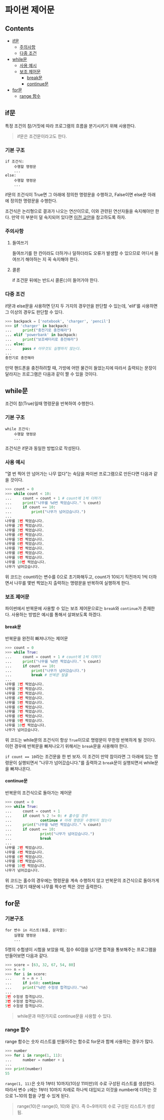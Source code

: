 파이썬 제어문
===

Contents
---

- [if문](#if문)
    - [주의사항](#주의사항)
    - [다중 조건](#다중-조건)
- [while문](#while문)
    - [사용 예시](#사용-예시)
    - [보조 제어문](#보조-제어문)
        - [break문](#break문)
        - [continue문](#continue문)
- [for문](#for문)
    - [range 함수](#range-함수)

if문
---

특정 조건의 참/거짓에 따라 프로그램의 흐름을 분기시키기 위해 사용한다.

> if문은 조건문이라고도 한다.

### 기본 구조

```
if 조건식:
    수행할 명령문
    ...
else:
    수행할 명령문
    ...
```

if문의 조건식이 True면 그 아래에 정의한 명령문을 수행하고, False이면 else문 아래에 정의한 명령문을 수행한다.

조건식은 논리형으로 결과가 나오는 연산이므로, 이와 관련된 연산자들을 숙지해야만 한다. 만약 이 부분이 덜 숙지되어 있다면 [이전 교안](./data-type.md#관련-연산자)을 참고하도록 하자.

### 주의사항

1. 들여쓰기
    
    들여쓰기를 한 칸이라도 더하거나 덜하더라도 오류가 발생할 수 있으므로 어디서 들여쓰기 해야하는 지 꼭 숙지해야 한다.

2. 콜론

    if 조건문 뒤에는 반드시 콜론(:)이 들어가야 한다.

### 다중 조건

if문과 else문을 사용하면 단지 두 가지의 경우만을 판단할 수 있는데, 'elif'를 사용하면 그 이상의 경우도 판단할 수 있다.

```python
>>> backpack = ['notebook', 'charger', 'pencil'] 
>>> if 'charger' in backpack:
...     print("충전기로 충전해라")
... elif 'powerbank' in backpack:
...     print("보조배터리로 충전해라")
... else:
...     pass # 아무것도 실행하지 않는다.
...
충전기로 충전해라
```

만약 핸드폰을 충전하려할 때, 가방에 어떤 물건이 들었는지에 따라서 출력되는 문장이 달라지는 프로그램은 다음과 같이 짤 수 있을 것이다.

while문
---

조건이 참(True)일때 명령문을 반복하여 수행한다.

### 기본 구조

```
while 조건식:
    수행할 명령문
    ...
```

조건식은 if문과 동일한 방법으로 작성된다.

### 사용 예시

"열 번 찍어 안 넘어가는 나무 없다"는 속담을 파이썬 프로그램으로 만든다면 다음과 같을 것이다.

```python
>>> count = 0
>>> while count < 10:
...     count = count + 1 # count에 1씩 더하기
...     print("나무를 %d번 찍었습니다." % count)
...     if count == 10:
...         print("나무가 넘어갔습니다.")
...
나무를 1번 찍었습니다.
나무를 2번 찍었습니다.
나무를 3번 찍었습니다.
나무를 4번 찍었습니다.
나무를 5번 찍었습니다.
나무를 6번 찍었습니다.
나무를 7번 찍었습니다.
나무를 8번 찍었습니다.
나무를 9번 찍었습니다.
나무를 10번 찍었습니다.
나무가 넘어갔습니다.
```

위 코드는 count라는 변수를 0으로 초기화해두고, count가 10되기 직전까지 1씩 더하면서 나무를 몇번 찍었는지 출력하는 명령문을 반복하여 실행하게 한다. 

### 보조 제어문

파이썬에서 반복문에 사용할 수 있는 보조 제어문으로는 `break`와 `continue`가 존재한다. 사용하는 방법은 예시를 통해서 살펴보도록 하겠다.

#### break문

반복문을 완전히 빠져나가는 제어문

```python
>>> count = 0
>>> while True:
...     count = count + 1 # count에 1씩 더하기
...     print("나무를 %d번 찍었습니다." % count)
...     if count == 10:
...         print("나무가 넘어갔습니다.")
...         break # 반복문 탈출
...
나무를 1번 찍었습니다.
나무를 2번 찍었습니다.
나무를 3번 찍었습니다.
나무를 4번 찍었습니다.
나무를 5번 찍었습니다.
나무를 6번 찍었습니다.
나무를 7번 찍었습니다.
나무를 8번 찍었습니다.
나무를 9번 찍었습니다.
나무를 10번 찍었습니다.
나무가 넘어갔습니다.
```

위 코드는 while문의 조건식이 항상 `True`이므로 명령문이 무한정 반복하게 될 것이다. 이런 경우에 반복문을 빠져나오기 위해서는 `break`문을 사용해야 한다.

`if count == 10`라는 조건문을 한 번 보자. 이 조건이 만약 참이라면 그 아래에 있는 명령문이 실행되면서 "나무가 넘어갔습니다."를 출력하고 `break`문이 실행되면서 while문을 빠져나온다.

#### continue문

반복문의 조건식으로 돌아가는 제어문

```python
>>> count = 0
>>> while True:
...     count = count + 1
...     if count % 2 != 0: # 홀수일 경우
...             continue # 아래 명령문 수행하지 않는다
...     print("나무를 %d번 찍었습니다." % count)
...     if count == 10:
...             print("나무가 넘어갔습니다.")
...             break
...
나무를 2번 찍었습니다.
나무를 4번 찍었습니다.
나무를 6번 찍었습니다.
나무를 8번 찍었습니다.
나무를 10번 찍었습니다.
나무가 넘어갔습니다.
```

위 코드는 홀수의 경우에는 명령문을 계속 수행하지 않고 반복문의 조건식으로 돌아가게 한다. 그렇기 때문에 나무를 짝수번 찍은 것만 출력한다.

for문
---

### 기본구조

```
for 변수 in 리스트(튜플, 문자열):
    실행할 명령문
    ...
```

5명의 수험생이 시험을 보았을 때, 점수 60점을 넘기면 합격을 통보해주는 프로그램을 만들어보면 다음과 같다.

```python
>>> score = [63, 32, 67, 54, 80]
>>> n = 0
>>> for i in score:
...     n = n + 1
...     if i<60: continue
...     print("%d번 수험생 합격입니다."%n)
...
1번 수험생 합격입니다.
3번 수험생 합격입니다.
5번 수험생 합격입니다.
```

> while문과 마찬가지로 continue문을 사용할 수 있다.

### range 함수

range 함수는 숫자 리스트를 만들어주는 함수로 for문과 함께 사용하는 경우가 많다.

```python
>>> number
>>> for i in range(1, 11):
...     number = number + i
...
>>> print(number)
55
```

`range(1, 11)`은 숫자 1부터 10까지(1이상 11미만)의 수로 구성된 리스트를 생성한다. 따라서 변수 `i`에는 1부터 10까지 차례로 하나씩 대입되고 이것을 number에 더하는 것으로 1~10의 합을 구할 수 있게 된다.

> range(10)은 range(0, 10)와 같다. 즉 0~9까지의 수로 구성된 리스트가 생성됨.


